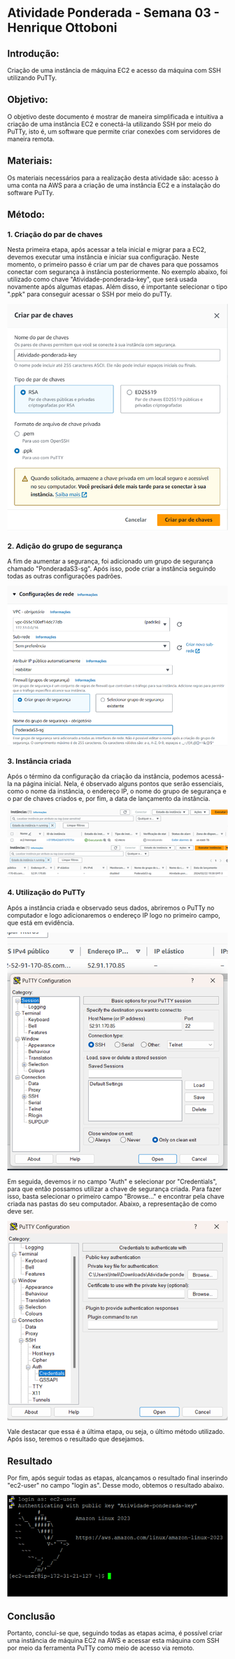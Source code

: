 # Atividade Ponderada - Semana 03 - Henrique Ottoboni

## Introdução:

Criação de uma instância de máquina EC2 e acesso da máquina com SSH utilizando PuTTy.

## Objetivo:

O objetivo deste documento é mostrar de maneira simplificada e intuitiva a criação de uma instância EC2 e conectá-la utilizando SSH por meio do PuTTy, isto é, um software que permite criar conexões com servidores de maneira remota.

## Materiais:

Os materiais necessários para a realização desta atividade são: acesso à uma conta na AWS para a criação de uma instância EC2 e a instalação do software PuTTy.

## Método:

### 1. Criação do par de chaves

Nesta primeira etapa, após acessar a tela inicial e migrar para a EC2, devemos executar uma instância e iniciar sua configuração. Neste momento, o primeiro passo é criar um par de chaves para que possamos conectar com segurança à instância posteriormente. No exemplo abaixo, foi utilizado como chave "Atividade-ponderada-key", que será usada novamente após algumas etapas. Além disso, é importante selecionar o tipo ".ppk" para conseguir acessar o SSH por meio do puTTy.

<img src='./img/imagem 1.png'>

### 2. Adição do grupo de segurança

A fim de aumentar a segurança, foi adicionado um grupo de segurança chamado "PonderadaS3-sg". Após isso, pode criar a instância seguindo todas as outras configurações padrões.

<img src='./img/imagem 2.png'>

### 3. Instância criada

Após o término da configuração da criação da instância, podemos acessá-la na página inicial. Nela, é observado alguns pontos que serão essenciais, como o nome da instância, o endereço IP, o nome do grupo de segurança e o par de chaves criados e, por fim, a data de lançamento da instância.

<img src='./img/imagem 3.png'>
<img src='./img/imagem 4.png'>

### 4. Utilização do PuTTy

Após a instância criada e observado seus dados, abriremos o PuTTy no computador e logo adicionaremos o endereço IP logo no primeiro campo, que está em evidência. 

<img src='./img/imagem 5.png'>

Em seguida, devemos ir no campo "Auth" e selecionar por "Credentials", para que então possamos utilizar a chave de segurança criada. Para fazer isso, basta selecionar o primeiro campo "Browse..." e encontrar pela chave criada nas pastas do seu computador. Abaixo, a representação de como deve ser.

<img src='./img/imagem 6.png'>

 Vale destacar que essa é a última etapa, ou seja, o último método utilizado. Após isso, teremos o resultado que desejamos.

 ## Resultado

 Por fim, após seguir todas as etapas, alcançamos o resultado final inserindo "ec2-user" no campo "login as". Desse modo, obtemos o resultado abaixo.

 <img src='./img/imagem 7.png'>

## Conclusão

Portanto, conclui-se que, seguindo todas as etapas acima, é possível criar uma instância de máquina EC2 na AWS e acessar esta máquina com SSH por meio da ferramenta PuTTy como meio de acesso via remoto.